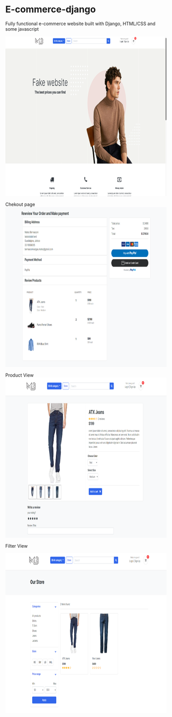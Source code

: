 # E-commerce-django

Fully functional e-commerce website built with Django, HTML/CSS and some javascript

<img src="https://raw.githubusercontent.com/mateobv07/E-commerce-django/main/static/images/Screen%20Shot%202021-10-28%20at%2013.14.14.png"  width="920" height="500" />

Chekout page
<img src="https://github.com/mateobv07/E-commerce-django/blob/main/static/images/Capture44.PNG"  width="920" height="500" />

Product View
<img src="https://github.com/mateobv07/E-commerce-django/blob/main/static/images/Capture23.PNG"  width="920" height="500" />

Filter View

<img src="https://raw.githubusercontent.com/mateobv07/E-commerce-django/main/static/images/Capture.PNG"  width="920" height="500" />
